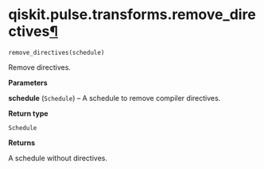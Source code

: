 # qiskit.pulse.transforms.remove\_directives[¶](#qiskit-pulse-transforms-remove-directives "Permalink to this headline")

<span id="undefined" />

`remove_directives(schedule)`

Remove directives.

**Parameters**

**schedule** (`Schedule`) – A schedule to remove compiler directives.

**Return type**

`Schedule`

**Returns**

A schedule without directives.
